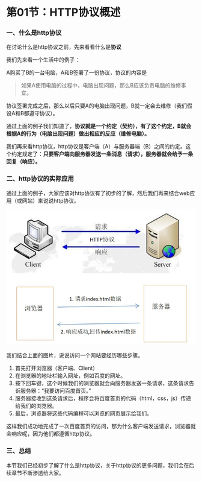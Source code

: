 # 第01节：HTTP协议概述

### 一、什么是http协议

在讨论什么是http协议之前，先来看看什么是**协议**

我们先来看一个生活中的例子：

A购买了B的一台电脑，A和B签署了一份协议，协议的内容是

> 如果A使用电脑的过程中，电脑出现问题，那么B应该负责电脑的维修事宜。

协议签署完成之后，那么以后只要A的电脑出现问题，B就一定会去维修（我们假设A和B都遵守协议）。

通过上面的例子我们知道了，**协议就是一个约定（契约），有了这个约定，B就会根据A的行为（电脑出现问题）做出相应的反应（维修电脑）。**

我们再来看http协议，http协议是客户端（A）与服务器端（B）之间的约定。这个约定规定了：**只要客户端向服务器发送一条消息（请求），服务器就会给予一条回复（响应）。**

### 二、http协议的实际应用

通过上面的例子，大家应该对http协议有了初步的了解，然后我们再来结合web应用（或网站）来说说http协议。

![http协议示意图](../images/0801_http.jpg)

我们结合上面的图片，说说访问一个网站要经历哪些步骤。

1. 首先打开浏览器（客户端、Client）
2. 在浏览器的地址栏输入网址，例如百度的网址。
3. 按下回车键，这个时候我们的浏览器就会向服务器发送一条请求，这条请求告诉服务器：“我要访问百度首页。”
4. 服务器接收到这条请求后，程序会将百度首页的代码（html，css，js）传递给我们的浏览器。
5. 最后，浏览器将这些代码编程可以浏览的网页展示给我们。

这样我们成功地完成了一次百度首页的访问，那为什么客户端发送请求，浏览器就会响应呢，因为他们都遵循http协议。

### 三、总结

本节我们已经初步了解了什么是http协议，关于http协议的更多问题，我们会在后续章节不断渗透给大家。
